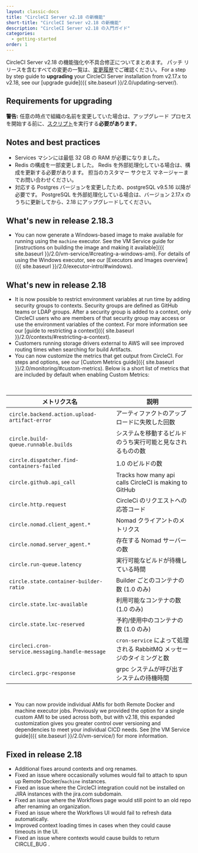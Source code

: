 ```yaml
---
layout: classic-docs
title: "CircleCI Server v2.18 の新機能"
short-title: "CircleCI Server v2.18 の新機能"
description: "CircleCI Server v2.18 の入門ガイド"
categories:
  - getting-started
order: 1
---
```


CircleCI Server v2.18 の機能強化や不具合修正についてまとめます。 パッチ リリースを含むすべての変更の一覧は、[変更履歴](https://circleci.com/ja/server/changelog)でご確認ください。 For a step by step guide to **upgrading** your CircleCI Server installation from v2.17.x to v2.18, see our [upgrade guide]({{ site.baseurl }}/2.0/updating-server/).

## Requirements for upgrading

<div class="alert alert-warning" role="alert">
<b>警告:</b> 任意の時点で組織の名前を変更していた場合は、アップグレード プロセスを開始する前に、<a href="https://circleci.com/ja/docs/2.0/updating-server/#org-rename-script">スクリプト</a>を実行する<b>必要があります</b>。
</div>

## Notes and best practices

* Services マシンには最低 32 GB の RAM が必要になりました。
* Redis の構成を一部変更しました。 Redis を外部処理化している場合は、構成を更新する必要があります。 担当のカスタマー サクセス マネージャーまでお問い合わせください。
* 対応する Postgres バージョンを変更したため、postgreSQL v9.5.16 以降が必要です。 PostgreSQL を外部処理化している場合は、バージョン 2.17.x のうちに更新してから、2.18 にアップグレードしてください。

## What's new in release 2.18.3

* You can now generate a Windows-based image to make available for running using the `machine` executor. See the VM Service guide for [instructions on building the image and making it available]({{ site.baseurl }}/2.0/vm-service/#creating-a-windows-ami). For details of using the Windows executor, see our [Executors and Images overview]({{ site.baseurl }}/2.0/executor-intro/#windows).

## What's new in release 2.18

* It is now possible to restrict environment variables at run time by adding security groups to contexts. Security groups are defined as GitHub teams or LDAP groups. After a security group is added to a context, only CircleCI users who are members of that security group may access or use the environment variables of the context. For more information see our [guide to restricting a context]({{ site.baseurl }}/2.0/contexts/#restricting-a-context).
* Customers running storage drivers external to AWS will see improved routing times when searching for build Artifacts.
* You can now customize the metrics that get output from CircleCI. For steps and options, see our [Custom Metrics guide]({{ site.baseurl }}/2.0/monitoring/#custom-metrics). Below is a short list of metrics that are included by default when enabling Custom Metrics:

<br>

| メトリクス名                                           | 説明                                                     |
| ------------------------------------------------ | ------------------------------------------------------ |
| `circle.backend.action.upload-artifact-error`    | アーティファクトのアップロードに失敗した回数                                 |
| `circle.build-queue.runnable.builds`             | システムを移動するビルドのうち実行可能と見なされるものの数                          |
| `circle.dispatcher.find-containers-failed`       | 1.0 のビルドの数                                             |
| `circle.github.api_call`                         | Tracks how many api calls CircleCI is making to GitHub |
| `circle.http.request`                            | CircleCi のリクエストへの応答コード                                 |
| `circle.nomad.client_agent.*`                    | Nomad クライアントのメトリクス                                     |
| `circle.nomad.server_agent.*`                    | 存在する Nomad サーバーの数                                      |
| `circle.run-queue.latency`                       | 実行可能なビルドが待機している時間                                      |
| `circle.state.container-builder-ratio`           | Builder ごとのコンテナの数 (1.0 のみ)                             |
| `circle.state.lxc-available`                     | 利用可能なコンテナの数 (1.0 のみ)                                   |
| `circle.state.lxc-reserved`                      | 予約/使用中のコンテナの数 (1.0 のみ)                                 |
| `circleci.cron-service.messaging.handle-message` | `cron-service` によって処理される RabbitMQ メッセージのタイミングと数        |
| `circleci.grpc-response`                         | grpc システムが呼び出すシステムの待機時間                                |


<!-- * You can now customize your resource class sizes in Server! This means you can change your default resource class as well as define new ones! For information on how, see our [customizations guide](https://circleci.com/docs/2.0/customizations/#resource-classes)

* Server installations can now have a new machine type enabled for the Large resource class.  For information on how, see our [customizations guide](https://circleci.com/docs/2.0/customizations/#enable-the-large-resource-class-for-machine-executor) -->

<br>

* You can now provide individual AMIs for both Remote Docker and machine executor jobs. Previously we provided the option for a single custom AMI to be used across both, but with v2.18, this expanded customization gives you greater control over versioning and dependencies to meet your individual CICD needs. See [the VM Service guide]({{ site.baseurl }}/2.0/vm-service/) for more information.

## Fixed in release 2.18

* Additional fixes around contexts and org renames.
* Fixed an issue where occasionally volumes would fail to attach to spun up Remote Docker/`machine` instances.
* Fixed an issue where the CircleCI integration could not be installed on JIRA instances with the jira.com subdomain.
* Fixed an issue where the Workflows page would still point to an old repo after renaming an organization.
* Fixed an issue where the Workflows UI would fail to refresh data automatically.
* Improved context loading times in cases when they could cause timeouts in the UI.
* Fixed an issue where contexts would cause builds to return CIRCLE_BUG .
